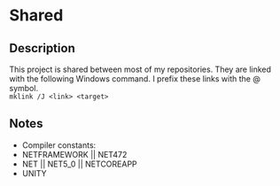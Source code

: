 ﻿# Shared

## Description
This project is shared between most of my repositories. They are linked with the following Windows command. I prefix these links with the @ symbol. \
```mklink /J <link> <target>```

## Notes
* Compiler constants:
* NETFRAMEWORK || NET472
* NET || NET5_0 || NETCOREAPP
* UNITY